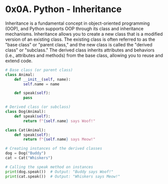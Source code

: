 # 0x0A. Python - Inheritance

Inheritance is a fundamental concept in object-oriented programming (OOP), and Python supports OOP through its class and inheritance mechanisms. Inheritance allows you to create a new class that is a modified version of an existing class. The existing class is often referred to as the "base class" or "parent class," and the new class is called the "derived class" or "subclass." The derived class inherits attributes and behaviors (i.e., attributes and methods) from the base class, allowing you to reuse and extend code.

```Python
# Base class (or parent class)
class Animal:
    def __init__(self, name):
        self.name = name

    def speak(self):
        pass

# Derived class (or subclass)
class Dog(Animal):
    def speak(self):
        return f"{self.name} says Woof!"

class Cat(Animal):
    def speak(self):
        return f"{self.name} says Meow!"

# Creating instances of the derived classes
dog = Dog("Buddy")
cat = Cat("Whiskers")

# Calling the speak method on instances
print(dog.speak())  # Output: "Buddy says Woof!"
print(cat.speak())  # Output: "Whiskers says Meow!"
```
